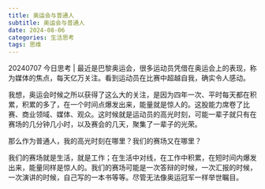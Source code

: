 ```yaml
---
title: 奥运会与普通人
subtitle: 奥运会与普通人
date: 2024-08-06
categories: 生活思考
tags: 思维
---
```


20240707 今日思考 | 最近是巴黎奥运会，很多运动员凭借在奥运会上的表现，称为媒体的焦点，每天亿万关注。看到运动员在比赛中超越自我，确实令人感动。

我想，奥运会时候之所以获得了这么大的关注，是因为四年一次、平时每天都在积累，积累的多了，在一个时间点爆发出来，能量就是惊人的。这股能力席卷了比赛、商业领域、媒体、观众。这时候就是运动员的高光时刻，可能一辈子就只有在赛场的几分钟几小时，以及赛会的几天，聚集了一辈子的光荣。

那么作为普通人，我的高光时刻在哪里？我们的赛场又在哪里？

我们的赛场就是生活，就是工作；在生活中对线，在工作中积累，在短时间内爆发出来，能量同样是惊人的。我们的赛场可能是一次答辩的时候，一次汇报的时候，一次演讲的时候，自己写的一本书等等。尽管无法像奥运冠军一样举世瞩目。